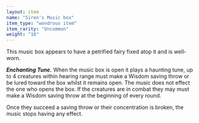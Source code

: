 ```yaml
---
layout: item
name: "Siren's Music box"
item_type: "wondrous item"
item_rarity: "Uncommon"
weight: "10"
---
```


This music box appears to have a petrified fairy fixed atop it and is well-worn. 

***Enchanting Tune.*** When the music box is open it plays a haunting tune, up to 4 creatures within hearing range must make a Wisdom saving throw or be lured toward the box whilst it remains open. The music does not effect the one who opens the box. If the creatures are in combat they may must make a Wisdom saving throw at the beginning of every round.

Once they succeed a saving throw or their concentration is broken, the music stops having any effect.

